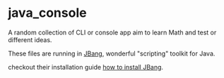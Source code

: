 # java_console

A random collection of CLI or console app aim to learn Math and test or different ideas.

These files are running in [JBang](https://www.jbang.dev), wonderful "scripting" toolkit for Java.

checkout their installation guide [how to install JBang](https://www.jbang.dev/download/).
